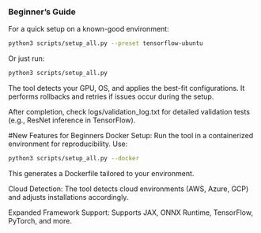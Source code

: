 ### Beginner’s Guide  

For a quick setup on a known-good environment:

```bash
python3 scripts/setup_all.py --preset tensorflow-ubuntu
```

Or just run:
```bash
python3 scripts/setup_all.py
```
The tool detects your GPU, OS, and applies the best-fit configurations. It performs rollbacks and retries if issues occur during the setup.

After completion, check logs/validation_log.txt for detailed validation tests (e.g., ResNet inference in TensorFlow).

#New Features for Beginners
Docker Setup:
Run the tool in a containerized environment for reproducibility. Use:

```bash
python3 scripts/setup_all.py --docker
```
This generates a Dockerfile tailored to your environment.

Cloud Detection:
The tool detects cloud environments (AWS, Azure, GCP) and adjusts installations accordingly.

Expanded Framework Support:
Supports JAX, ONNX Runtime, TensorFlow, PyTorch, and more.
